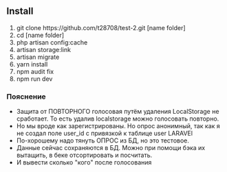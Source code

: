 <h2>Install</h2>

<ol>

<li>git clone https://github.com/t28708/test-2.git  [name folder]</li>

<li>cd [name folder]</li>
<li>php artisan config:cache</li>
<li>artisan storage:link</li>
<li>artisan migrate</li>
<li>yarn install</li>

<li>npm audit fix</li>
<li>npm run dev</li>

</ol>
<h3>Пояснение</h3>

 <ul>

 <li>Защита от ПОВТОРНОГО голосовая путём удаления LocalStorage не сработает. То есть удалив localstorage можно голосовать повторно.</li>
 <li>Но мы вроде как зарегистрированы. Но опрос анонимный, так как я не создал поле user_id с привязкой к таблице user LARAVEl</li>
 <li>По-хорошему надо тянуть ОПРОС из БД, но это тестовое.</li>
 <li>Данные сейчас сохраняются в БД. Можно при помощи бэка их вытащить, в беке отсортировать и посчитать.</li>
 <li>И вывести сколько "кого" после голосования</li>


</ul>

